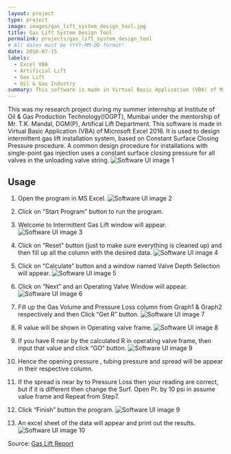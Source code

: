 ```yaml
---
layout: project
type: project
image: images/gas_lift_system_design_tool.jpg
title: Gas Lift System Design Tool
permalink: projects/gas_lift_system_design_tool
# All dates must be YYYY-MM-DD format!
date: 2016-07-15
labels:
  - Excel VBA
  - Artificial Lift
  - Gas Lift
  - Oil & Gas Industry
summary: This software is made in Virtual Basic Application (VBA) of Microsoft Excel 2016. It is used to design intermittent gas lift installation system, based on Constant Surface Closing Pressure procedure.
---
```


This was my research project during my summer internship at Institute of Oil & Gas Production Technology(IOGPT), Mumbai under the mentorship of Mr. T.K. Mandal, DGM(P), Artifical Lift Department.
This software is made in Virtual Basic Application (VBA) of Microsoft Excel 2016. It is used to design intermittent gas lift installation system, based on Constant Surface Closing Pressure procedure. A common design procedure for installations with single-point gas injection uses a constant surface closing pressure for all valves in the unloading valve string.
![Software UI image 1](https://github.com/vashuraghav/Gas-Lift-System-Design-Tool/blob/master/images/1.png)

## Usage
1. Open the program in MS Excel.
![Software UI image 2](https://github.com/vashuraghav/Gas-Lift-System-Design-Tool/blob/master/images/2.png)

2. Click on “Start Program” button to run the program.
3. Welcome to Intermittent Gas Lift window will appear.
![Software UI image 3](https://github.com/vashuraghav/Gas-Lift-System-Design-Tool/blob/master/images/3.png)

4. Click on “Reset” button (just to make sure everything is cleaned up) and then fill up all the column with the desired data.
![Software UI image 4](https://github.com/vashuraghav/Gas-Lift-System-Design-Tool/blob/master/images/4.png)

5. Click on “Calculate” button and a window named Valve Depth Selection will appear.
![Software UI image 5](https://github.com/vashuraghav/Gas-Lift-System-Design-Tool/blob/master/images/5.png)

6. Click on “Next” and an Operating Valve Window will appear.
![Software UI image 6](https://github.com/vashuraghav/Gas-Lift-System-Design-Tool/blob/master/images/6.png)

7. Fill up the Gas Volume and Pressure Loss column from Graph1 & Graph2 respectively and then Click “Get R” button.
![Software UI image 7](https://github.com/vashuraghav/Gas-Lift-System-Design-Tool/blob/master/images/7.png)

8. R value will be shown in Operating valve frame.
![Software UI image 8](https://github.com/vashuraghav/Gas-Lift-System-Design-Tool/blob/master/images/8.png)

9. If you have R near by the calculated R in operating valve frame, then input that value and click “GO” button.
![Software UI image 9](https://github.com/vashuraghav/Gas-Lift-System-Design-Tool/blob/master/images/9.png)

10. Hence the opening pressure , tubing pressure and spread will be appear in their respective column.

11. If the spread is near by to Pressure Loss then your reading are correct, but if it is different then change the Surf. Open Pr. by 10 psi in assume value frame and Repeat from Step7.

12. Click “Finish” button the program.
![Software UI image 9](https://github.com/vashuraghav/Gas-Lift-System-Design-Tool/blob/master/images/9.png)

13. An excel sheet of the data will appear and print out the results.
![Software UI image 10](https://github.com/vashuraghav/Gas-Lift-System-Design-Tool/blob/master/images/10.png)

Source: <a href="https://github.com/vashuraghav/Gas-Lift-System-Design-Tool"><i class="large github icon"></i>Gas Lift Report</a>
